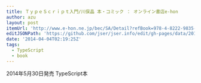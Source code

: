 ```yaml
---
title: ＴｙｐｅＳｃｒｉｐｔ入門/川俣晶 本・コミック ： オンライン書店e-hon
author: azu
layout: post
itemUrl: 'http://www.e-hon.ne.jp/bec/SA/Detail?refBook=978-4-8222-9835-7'
editJSONPath: 'https://github.com/jser/jser.info/edit/gh-pages/data/2014/04/index.json'
date: '2014-04-04T02:19:25Z'
tags:
  - TypeScript
  - book
---
```

2014年5月30日発売
TypeScript本

